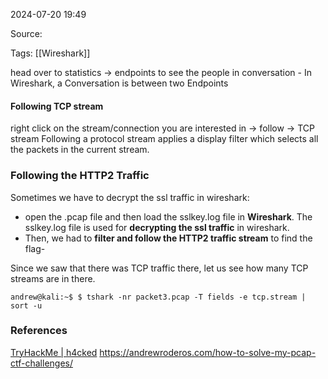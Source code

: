
2024-07-20 19:49

Source: 

Tags: [[Wireshark]]

head over to statistics -> endpoints to see the people in conversation - In Wireshark, a Conversation is between two Endpoints

#### Following TCP stream

right click on the stream/connection you are interested in -> follow -> TCP stream 
Following a protocol stream applies a display filter which selects all the packets in the current stream.
### Following the HTTP2 Traffic 

Sometimes we have to decrypt the ssl traffic in wireshark: 
- open the .pcap file and then load the sslkey.log file in **Wireshark**. The sslkey.log file is used for **decrypting the ssl traffic** in wireshark.
- Then, we had to **filter and follow the HTTP2 traffic stream** to find the flag-

Since we saw that there was TCP traffic there, let us see how many TCP streams are in there.
```
andrew@kali:~$ $ tshark -nr packet3.pcap -T fields -e tcp.stream | sort -u
```
### References
[TryHackMe | h4cked](https://tryhackme.com/r/room/h4cked)
https://andrewroderos.com/how-to-solve-my-pcap-ctf-challenges/